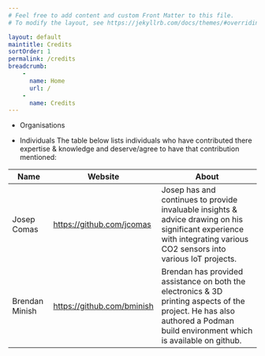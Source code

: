 ```yaml
---
# Feel free to add content and custom Front Matter to this file.
# To modify the layout, see https://jekyllrb.com/docs/themes/#overriding-theme-defaults

layout: default
maintitle: Credits 
sortOrder: 1
permalink: /credits
breadcrumb:
    - 
      name: Home
      url: /
    - 
      name: Credits
---
```


- Organisations


- Individuals
The table below lists individuals who have contributed there expertise & knowledge and deserve/agree to have that contribution mentioned:

|Name|Website|About|
|--|--|--|
|Josep Comas|https://github.com/jcomas|Josep has and continues to provide invaluable insights & advice drawing on his significant experience with integrating various CO2 sensors into various IoT projects.|
|Brendan Minish|https://github.com/bminish|Brendan has provided assistance on both the electronics & 3D printing aspects of the project. He has also authored a Podman build environment which is available on github.|


